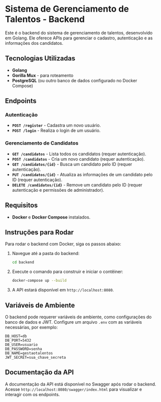
# Sistema de Gerenciamento de Talentos - Backend

Este é o backend do sistema de gerenciamento de talentos, desenvolvido em Golang. Ele oferece APIs para gerenciar o cadastro, autenticação e as informações dos candidatos.

## Tecnologias Utilizadas

- **Golang**
- **Gorilla Mux** - para roteamento
- **PostgreSQL** (ou outro banco de dados configurado no Docker Compose)

## Endpoints

### Autenticação

- **`POST /register`** - Cadastra um novo usuário.
- **`POST /login`** - Realiza o login de um usuário.

### Gerenciamento de Candidatos

- **`GET /candidatos`** - Lista todos os candidatos (requer autenticação).
- **`POST /candidatos`** - Cria um novo candidato (requer autenticação).
- **`GET /candidatos/{id}`** - Busca um candidato pelo ID (requer autenticação).
- **`PUT /candidatos/{id}`** - Atualiza as informações de um candidato pelo ID (requer autenticação).
- **`DELETE /candidatos/{id}`** - Remove um candidato pelo ID (requer autenticação e permissões de administrador).

## Requisitos

- **Docker** e **Docker Compose** instalados.

## Instruções para Rodar

Para rodar o backend com Docker, siga os passos abaixo:

1. Navegue até a pasta do backend:
   ```bash
   cd backend
   ```

2. Execute o comando para construir e iniciar o contêiner:
   ```bash
   docker-compose up --build
   ```

3. A API estará disponível em `http://localhost:8080`.

## Variáveis de Ambiente

O backend pode requerer variáveis de ambiente, como configurações do banco de dados e JWT. Configure um arquivo `.env` com as variáveis necessárias, por exemplo:

```plaintext
DB_HOST=db
DB_PORT=5432
DB_USER=usuario
DB_PASSWORD=senha
DB_NAME=gestaotalentos
JWT_SECRET=sua_chave_secreta
```

## Documentação da API

A documentação da API está disponível no Swagger após rodar o backend. Acesse `http://localhost:8080/swagger/index.html` para visualizar e interagir com os endpoints.
